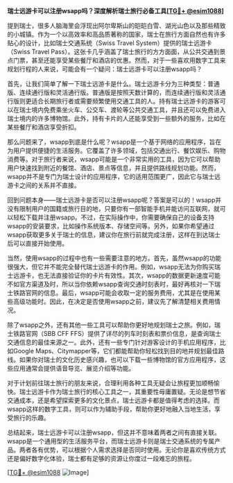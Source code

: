 **瑞士远游卡可以注册wsapp吗？深度解析瑞士旅行必备工具[[TG💪+ @esim1088](https://t.me/s/esim1088)]**

提到瑞士，很多人脑海里会浮现出阿尔卑斯山的皑皑白雪、湖光山色以及那些精致的小城镇。作为一个以高效率和高品质著称的国家，瑞士在旅行方面自然也有许多贴心的设计，比如瑞士交通系统（Swiss Travel System）提供的瑞士远游卡（Swiss Travel Pass）。这张卡几乎涵盖了瑞士旅行的方方面面，从公共交通到景点门票，甚至还能享受某些餐厅和酒店的优惠。然而，对于一些喜欢用数字工具来规划行程的人来说，可能会有一个疑问：瑞士远游卡可以注册wsapp吗？

首先，让我们简单了解一下瑞士远游卡是什么。瑞士远游卡分为三种类型：普通版、连续通行版和灵活通行版。普通版是按照天数计算的，而连续通行版和灵活通行版则更适合长期旅行者或需要频繁使用交通工具的人。持有瑞士远游卡的游客可以在瑞士境内免费乘坐火车、公交车、渡轮等公共交通工具，并且还可以免费进入瑞士境内的许多博物馆。此外，持有卡片的人还能享受到一些额外的服务，比如在某些餐厅和酒店享受折扣。

那么问题来了，wsapp到底是什么呢？wsapp是一个基于网络的应用程序，旨在为用户提供便捷的生活服务。它覆盖了许多领域，包括交通出行、餐饮娱乐、购物消费等。对于旅行者来说，wsapp可能是一个非常实用的工具，因为它可以帮助用户快速找到附近的餐馆、酒店、景点等信息，并且提供路线规划功能。然而，wsapp并不是专门为瑞士设计的应用程序，它的适用范围更广，因此它与瑞士远游卡之间的关系并不直接。

回到问题本身——瑞士远游卡是否可以注册wsapp呢？答案是可以的！wsapp并没有限制用户的国籍或旅行目的地，只要你有一部智能手机并能访问互联网，就可以轻松下载并注册wsapp。不过，在实际操作中，你需要确保自己的设备支持wsapp的安装要求，比如操作系统版本、存储空间等。另外，如果你希望通过wsapp获取更多关于瑞士的信息，建议你在旅行前就完成注册，这样在到达瑞士后可以直接开始使用。

当然，使用wsapp的过程中也有一些需要注意的地方。首先，虽然wsapp的功能很强大，但它并不能完全替代瑞士远游卡的作用。例如，wsapp无法为你购买瑞士远游卡，也无法直接验证你的卡片有效性。其次，wsapp的数据更新速度可能不如官方渠道及时，所以当你依赖wsapp查询交通时刻表时，最好再核对一下瑞士铁路官网的信息。最后，wsapp可能会收取一定的服务费用，尤其是在使用某些高级功能时。因此，在决定是否使用wsapp之前，建议先了解清楚相关费用情况。

除了wsapp之外，还有其他一些工具可以帮助你更好地规划瑞士之旅。例如，瑞士铁路官网（SBB CFF FFS）提供了详尽的列车时刻表和票价信息，是查询瑞士交通信息的最佳来源之一。此外，还有一些专门针对游客设计的手机应用程序，比如Google Maps、Citymapper等，它们都能帮助你轻松找到目的地并规划最佳路线。如果你对瑞士的文化历史感兴趣，也可以下载一些博物馆的官方应用程序，这些应用通常会提供语音导览、展览介绍等功能。

对于计划前往瑞士旅行的朋友来说，合理利用各种工具无疑会让旅程更加顺畅愉快。瑞士远游卡作为瑞士旅行的核心工具之一，其重要性毋庸置疑。无论是想节省交通成本，还是希望探索更多的文化景点，瑞士远游卡都是值得考虑的选择。而wsapp这样的数字工具，则可以作为辅助手段，帮助你更好地融入当地生活，享受旅行的乐趣。

总结起来，瑞士远游卡可以注册wsapp，但这并不意味着两者之间有直接关联。wsapp是一个通用型的生活服务平台，而瑞士远游卡则是瑞士交通系统的专属产品。两者各有优势，可以根据个人需求选择是否同时使用。无论你是喜欢传统方式还是偏好数字化体验，瑞士都有足够的资源让你度过一段难忘的旅程。

[[TG💪+ @esim1088](https://t.me/s/esim1088) ![Image](https://i.postimg.cc/4NQfJmqS/Snipaste-2025-05-13-00-14-12.png)]